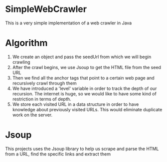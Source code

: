 # SimpleWebCrawler
This is a very simple implementation of a web crawler in Java

# Algorithm
1. We create an object and pass the seedUrl from which we will begin crawling
2. After the crawl begins, we use Jsoup to get the HTML file from the seed URL
3. Then we find all the anchor tags that point to a certain web page and recursively crawl through them
4. We have introduced a 'level' variable in order to track the depth of our recursion. The internet is huge, so we would like to have some kind of restriction in terms of depth.
5. We store each visited URL in a data structure in order to have knowledge about previously visited URLs. This would eliminate duplicate work on the server.

# Jsoup
This projects uses the Jsoup library to help us scrape and parse the HTML from a URL, find the specific links and extract them

